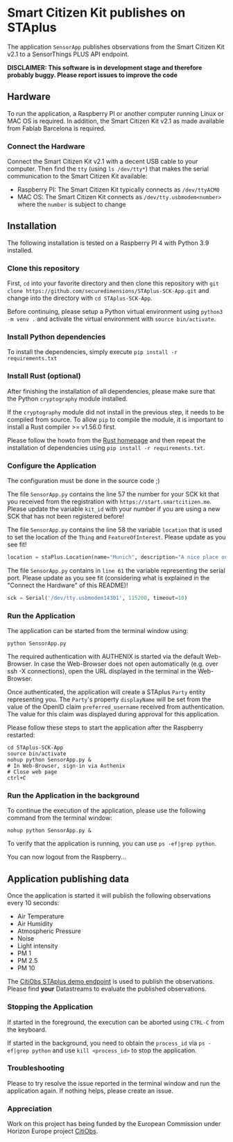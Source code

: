 # Smart Citizen Kit publishes on STAplus
The application `SensorApp` publishes observations from the Smart Citizen Kit v2.1 to a SensorThings PLUS API endpoint.

**DISCLAIMER: This software is in development stage and therefore probably buggy. Please report issues to improve the code**
## Hardware
To run the application, a Raspberry PI or another computer running Linux or MAC OS is required.
In addition, the Smart Citizen Kit v2.1 as made available from Fablab Barcelona is required.

### Connect the Hardware
Connect the Smart Citizen Kit v2.1 with a decent USB cable to your computer.
Then find the `tty` (using `ls /dev/tty*`) that makes the serial communication to the Smart Citizen Kit available:

* Raspberry PI: The Smart Citizen Kit typically connects as `/dev/ttyACM0`
* MAC OS: The Smart Citizen Kit connects as `/dev/tty.usbmodem<number>` where the `number` is subject to change

## Installation
The following installation is tested on a Raspberry PI 4 with Python 3.9 installed.

### Clone this repository
First, `cd` into your favorite directory and then clone this repository with `git clone https://github.com/securedimensions/STAplus-SCK-App.git` and change into the directory with `cd STAplus-SCK-App`.

Before continuing, please setup a Python virtual environment using `python3 -m venv .` and activate the virtual environment with `source bin/activate`.

### Install Python dependencies
To install the dependencies, simply execute `pip install -r requirements.txt`

### Install Rust (optional)
After finishing the installation of all dependencies, please make sure that the Python `cryptography` module installed. 

If the `cryptography` module did not install in the previous step, it needs to be compiled from source. To allow `pip` to compile the module, it is important to install a Rust compiler >= v1.56.0 first. 

Please follow the howto from the [Rust homepage](https://rustup.rs) and then repeat the installation of dependencies using `pip install -r requirements.txt`.

### Configure the Application
The configuration must be done in the source code ;)

The file `SensorApp.py` contains the line 57 the number for your SCK kit that you received from the registration with `https://start.smartcitizen.me`. Please update the variable `kit_id` with your number if you are using a new SCK that has not been registered before!

The file `SensorApp.py` contains the line 58 the variable `location` that is used to set the location of the `Thing` and `FeatureOfInterest`. Please update as you see fit!

```python
location = staPlus.Location(name="Munich", description="A nice place on Earth", location=Point((11.509234,48.1107284)), encoding_type='application/geo+json')
```

The file `SensorApp.py` contains in `line 61` the variable representing the serial port. Please update as you see fit (considering what is explained in the "Connect the Hardware" of this README)!

```python
sck = Serial('/dev/tty.usbmodem14301', 115200, timeout=10) 
```

### Run the Application
The application can be started from the terminal window using:

```shell
python SensorApp.py
```

The required authentication with AUTHENIX is started via the default Web-Browser. In case the Web-Browser does not open automatically (e.g. over ssh -X connections), open the URL displayed in the terminal in the Web-Browser.

Once authenticated, the application will create a STAplus `Party` entity representing you. The `Party`'s property `displayName` will be set from the value of the OpenID claim `preferred_username` received from authentication. The value for this claim was displayed during approval for this application.

Please follow these steps to start the application after the Raspberry restarted:

```shell
cd STAplus-SCK-App
source bin/activate
nohup python SensorApp.py &
# In Web-Browser, sign-in via Authenix
# Close web page
ctrl+C
```

### Run the Application in the background
To continue the execution of the application, please use the following command from the terminal window:

```shell
nohup python SensorApp.py &
```

To verify that the application is running, you can use `ps -ef|grep python`.

You can now logout from the Raspberry...


## Application publishing data
Once the application is started it will publish the following observations every 10 seconds:

* Air Temperature
* Air Humidity
* Atmospheric Pressure
* Noise
* Light intensity
* PM 1
* PM 2.5
* PM 10

The [CitiObs STAplus demo endpoint](https://citiobs.demo.secure-dimensions.de/staplus/v1.1) is used to publish the observations. Please find **your** Datastreams to evaluate the published observations.

### Stopping the Application
If started in the foreground, the execution can be aborted using `CTRL-C` from the keyboard.

If started in the background, you need to obtain the `process_id` via `ps -ef|grep python` and use `kill <process_id>` to stop the application.

### Troubleshooting
Please to try resolve the issue reported in the terminal window and run the application again. If nothing helps, please create an issue.

### Appreciation
Work on this project has being funded by the European Commission under Horizon Europe project [CitiObs](https://www.citiobs.eu).
